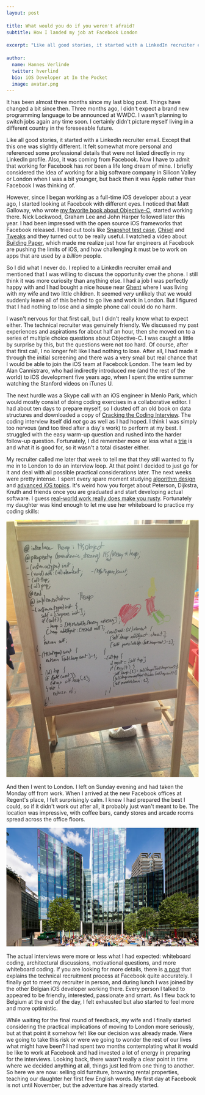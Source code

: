 ```yaml
---
layout: post

title: What would you do if you weren't afraid?
subtitle: How I landed my job at Facebook London

excerpt: "Like all good stories, it started with a LinkedIn recruiter email. Except that this one was slightly different. It felt somewhat more personal and referenced some professional details that were not listed directly in my LinkedIn profile. Also, it was coming from Facebook..."

author:
  name: Hannes Verlinde
  twitter: hverlind
  bio: iOS Developer at In the Pocket
  image: avatar.png
---
```


It has been almost three months since my last blog post. Things have changed a bit since then. Three months ago, I didn't expect a brand new programming language to be announced at WWDC. I wasn't planning to switch jobs again any time soon. I certainly didn't picture myself living in a different country in the foreseeable future.

Like all good stories, it started with a LinkedIn recruiter email. Except that this one was slightly different. It felt somewhat more personal and referenced some professional details that were not listed directly in my LinkedIn profile. Also, it was coming from Facebook. Now I have to admit that working for Facebook has *not* been a life long dream of mine. I briefly considered the idea of working for a big software company in Silicon Valley or London when I was a bit younger, but back then it was Apple rather than Facebook I was thinking of.

However, since I began working as a full-time iOS developer about a year ago, I started looking at Facebook with different eyes. I noticed that Matt Galloway, who wrote [my favorite book about Objective-C](http://www.effectiveobjectivec.com), started working there. Nick Lockwood, Graham Lee and John Harper followed later this year. I had been impressed with the open source iOS frameworks that Facebook released. I tried out tools like [Snapshot test case](https://github.com/facebook/ios-snapshot-test-case), [Chisel](https://github.com/facebook/chisel) and [Tweaks](https://github.com/facebook/Tweaks) and they turned out to be really useful. I watched a video about [Building Paper](https://www.youtube.com/watch?v=OiY1cheLpmI), which made me realize just how far engineers at Facebook are pushing the limits of iOS, and how challenging it must be to work on apps that are used by a *billion* people.

So I did what I never do. I replied to a LinkedIn recruiter email and mentioned that I was willing to discuss the opportunity over the phone. I still think it was more curiosity than anything else. I had a job I was perfectly happy with and I had bought a nice house near [Ghent](http://americablog.com/2014/07/knew-ghent-belgium-prettiest-city-world.html) where I was living with my wife and two little children. It seemed *very* unlikely that we would suddenly leave all of this behind to go live and work in London. But I figured that I had nothing to lose and a simple phone call could do no harm.

I wasn't nervous for that first call, but I didn't really know what to expect either. The technical recruiter was genuinely friendly. We discussed my past experiences and aspirations for about half an hour, then she moved on to a series of multiple choice questions about Objective-C. I was caught a little by surprise by this, but the questions were not *too* hard. Of course, after that first call, I no longer felt like I had nothing to lose. After all, I had made it through the initial screening and there was a very small but real chance that I would be able to join the iOS team at Facebook London. The team led by Alan Cannistraro, who had indirectly introduced me (and the rest of the world) to iOS development five years ago, when I spent the entire summer watching the Stanford videos on iTunes U.

The next hurdle was a Skype call with an iOS engineer in Menlo Park, which would mostly consist of doing coding exercises in a collaborative editor. I had about ten days to prepare myself, so I dusted off an old book on data structures and downloaded a copy of [Cracking the Coding Interview](http://www.amazon.com/Cracking-Coding-Interview-Programming-Questions/dp/098478280X). The coding interview itself did *not* go as well as I had hoped. I think I was simply too nervous (and too tired after a day's work) to perform at my best. I struggled with the easy warm-up question and rushed into the harder follow-up question. Fortunately, I did remember more or less what a [trie](http://en.wikipedia.org/wiki/Trie) is and what it is good for, so it wasn't a total disaster either.

My recruiter called me later that week to tell me that they still wanted to fly me in to London to do an interview loop. At that point I decided to just go for it and deal with all possible practical considerations later. The next weeks were pretty intense. I spent every spare moment studying [algorithm design](http://www.amazon.com/Algorithm-Design-Manual-Steve-Skiena/dp/0387948600) and [advanced iOS topics](https://www.mikeash.com/pyblog/). It's weird how you forget about Peterson, Dijkstra, Knuth and friends once you are graduated and start developing actual software. I guess [real-world work really does make you rusty](http://steve-yegge.blogspot.be/2008/03/get-that-job-at-google.html). Fortunately my daughter was kind enough to let me use her whiteboard to practice my coding skills:

![Whiteboard coding](/images/2014080301.jpg)

And then I went to London. I left on Sunday evening and had taken the Monday off from work. When I arrived at the new Facebook offices at Regent's place, I felt surprisingly calm. I knew I had prepared the best I could, so if it didn't work out after all, it probably just wan't meant to be. The location was impressive, with coffee bars, candy stores and arcade rooms spread across the office floors. 

![Regent's Place, London](/images/2014080302.jpg)

The actual interviews were more or less what I had expected: whiteboard coding, architectural discussions, motivational questions, and more whiteboard coding. If you are looking for more details, there is [a post](https://www.facebook.com/notes/facebook-engineering/get-that-job-at-facebook/10150964382448920) that explains the technical recruitment process at Facebook quite accurately. I finally got to meet my recruiter in person, and during lunch I was joined by the other Belgian iOS developer working there. Every person I talked to appeared to be friendly, interested, passionate and smart. As I flew back to Belgium at the end of the day, I felt exhausted but also started to feel more and more optimistic.

While waiting for the final round of feedback, my wife and I finally started considering the practical implications of moving to London more seriously, but at that point it somehow felt like our decision was already made. Were we going to take this risk or were we going to wonder the rest of our lives what might have been? I had spent two months contemplating what it would be like to work at Facebook and had invested a lot of energy in preparing for the interviews. Looking back, there wasn't really a clear point in time where we decided anything at all, things just led from one thing to another. So here we are now: selling old furniture, browsing rental properties, teaching our daughter her first few English words. My first day at Facebook is not until November, but the adventure has already started.